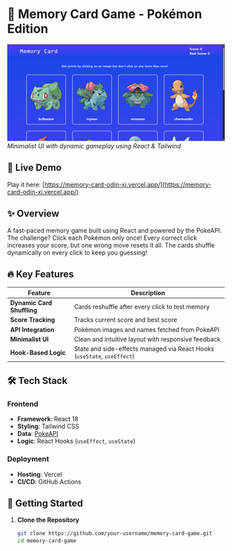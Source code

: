 # 🧠 Memory Card Game - Pokémon Edition

![Application Preview](./src/image/project-preview.png)  
_Minimalist UI with dynamic gameplay using React & Tailwind_

## 🌟 Live Demo

Play it here: [https://memory-card-odin-xi.vercel.app/](https://memory-card-odin-xi.vercel.app/)

## ✨ Overview

A fast-paced memory game built using React and powered by the PokeAPI. The challenge? Click each Pokémon only once! Every correct click increases your score, but one wrong move resets it all. The cards shuffle dynamically on every click to keep you guessing!

## 🔥 Key Features

| Feature                    | Description                                                              |
| -------------------------- | ------------------------------------------------------------------------ |
| **Dynamic Card Shuffling** | Cards reshuffle after every click to test memory                         |
| **Score Tracking**         | Tracks current score and best score                                      |
| **API Integration**        | Pokémon images and names fetched from PokeAPI                            |
| **Minimalist UI**          | Clean and intuitive layout with responsive feedback                      |
| **Hook-Based Logic**       | State and side-effects managed via React Hooks (`useState`, `useEffect`) |

## 🛠️ Tech Stack

### Frontend

- **Framework**: React 18
- **Styling**: Tailwind CSS
- **Data**: [PokeAPI](https://pokeapi.co/)
- **Logic**: React Hooks (`useEffect`, `useState`)

### Deployment

- **Hosting**: Vercel
- **CI/CD**: GitHub Actions

## 🚀 Getting Started

1. **Clone the Repository**
   ```bash
   git clone https://github.com/your-username/memory-card-game.git
   cd memory-card-game
   ```
